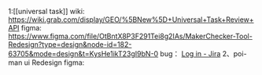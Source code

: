 
1:[[universal task]]
	wiki: https://wiki.grab.com/display/GEO/%5BNew%5D+Universal+Task+Review+API
	figma: https://www.figma.com/file/OtBntX8P3F291Tei8g2IAs/MakerChecker-Tool-Redesign?type=design&node-id=182-63705&mode=design&t=KysHe1ikT23gI9bN-0
	bug： [Log in - Jira](https://jira.grab.com/issues/?filter=62885)
2、poi-man ui Redesign 
  figma: 